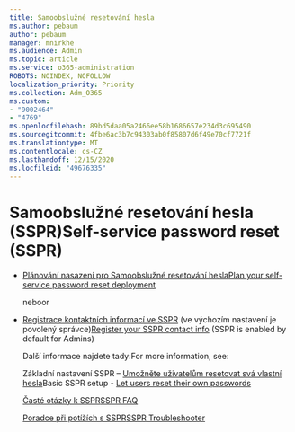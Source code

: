 ```yaml
---
title: Samoobslužné resetování hesla
ms.author: pebaum
author: pebaum
manager: mnirkhe
ms.audience: Admin
ms.topic: article
ms.service: o365-administration
ROBOTS: NOINDEX, NOFOLLOW
localization_priority: Priority
ms.collection: Adm_O365
ms.custom:
- "9002464"
- "4769"
ms.openlocfilehash: 89bd5daa05a2466ee58b1686657e234d3c695490
ms.sourcegitcommit: 4fbe6ac3b7c94303ab0f85807d6f49e70cf7721f
ms.translationtype: MT
ms.contentlocale: cs-CZ
ms.lasthandoff: 12/15/2020
ms.locfileid: "49676335"
---
```

# <a name="self-service-password-reset-sspr"></a><span data-ttu-id="e3a63-102">Samoobslužné resetování hesla (SSPR)</span><span class="sxs-lookup"><span data-stu-id="e3a63-102">Self-service password reset (SSPR)</span></span>

- [<span data-ttu-id="e3a63-103">Plánování nasazení pro Samoobslužné resetování hesla</span><span class="sxs-lookup"><span data-stu-id="e3a63-103">Plan your self-service password reset deployment</span></span>](https://go.microsoft.com/fwlink/?linkid=2142944)  

    <span data-ttu-id="e3a63-104">nebo</span><span class="sxs-lookup"><span data-stu-id="e3a63-104">or</span></span>
- <span data-ttu-id="e3a63-105">[Registrace kontaktních informací ve SSPR](https://go.microsoft.com/fwlink/?linkid=849451) (ve výchozím nastavení je povolený správce)</span><span class="sxs-lookup"><span data-stu-id="e3a63-105">[Register your SSPR contact info](https://go.microsoft.com/fwlink/?linkid=849451) (SSPR is enabled by default for Admins)</span></span>

    <span data-ttu-id="e3a63-106">Další informace najdete tady:</span><span class="sxs-lookup"><span data-stu-id="e3a63-106">For more information, see:</span></span>

    <span data-ttu-id="e3a63-107">Základní nastavení SSPR – [Umožněte uživatelům resetovat svá vlastní hesla](https://docs.microsoft.com/microsoft-365/admin/add-users/let-users-reset-passwords)</span><span class="sxs-lookup"><span data-stu-id="e3a63-107">Basic SSPR setup - [Let users reset their own passwords](https://docs.microsoft.com/microsoft-365/admin/add-users/let-users-reset-passwords)</span></span>

    [<span data-ttu-id="e3a63-108">Časté otázky k SSPR</span><span class="sxs-lookup"><span data-stu-id="e3a63-108">SSPR FAQ</span></span>](https://docs.microsoft.com/azure/active-directory/authentication/active-directory-passwords-faq)

    [<span data-ttu-id="e3a63-109">Poradce při potížích s SSPR</span><span class="sxs-lookup"><span data-stu-id="e3a63-109">SSPR Troubleshooter</span></span>](https://docs.microsoft.com/azure/active-directory/authentication/active-directory-passwords-troubleshoot)
